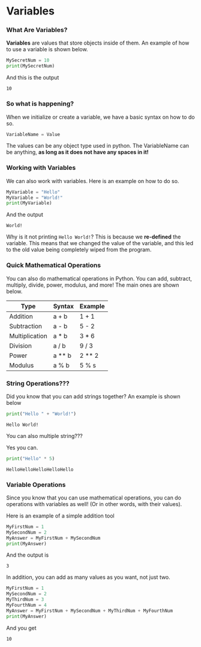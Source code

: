 # Variables

### What Are Variables?

**Variables** are values that store objects inside of them. An example of how to use a variable is shown below.

```python
MySecretNum = 10
print(MySecretNum)
```

And this is the output

```
10
```

### So what is happening?

When we initialize or create a variable, we have a basic syntax on how to do so.

```python
VariableName = Value
```

The values can be any object type used in python. The VariableName can be anything, **as long as it does not have any spaces in it!**

### Working with Variables

We can also work with variables. Here is an example on how to do so.

```python
MyVariable = "Hello"
MyVariable = "World!"
print(MyVariable)
```
And the output
```
World!
```

Why is it not printing ```Hello World!```? This is because we **re-defined** the variable. This means that we changed the value of the variable, and this led to the old value being completely wiped from the program.

### Quick Mathematical Operations

You can also do mathematical operations in Python. You can add, subtract, multiply, divide, power, modulus, and more! The main ones are shown below.

| Type | Syntax | Example |
| ---- | ------ | ------- |
| Addition | a + b | 1 + 1 |
| Subtraction | a - b | 5 - 2 |
| Multiplication | a * b | 3 * 6 |
| Division | a / b | 9 / 3 |
| Power | a ** b | 2 ** 2 |
| Modulus | a % b | 5 % s |

### String Operations???

Did you know that you can add strings together? An example is shown below

```python
print("Hello " + "World!")
```
```
Hello World!
```

You can also multiple string???

Yes you can.

```python
print("Hello" * 5)
```
```
HelloHelloHelloHelloHello
```

### Variable Operations

Since you know that you can use mathematical operations, you can do operations with variables as well! (Or in other words, with their values).

Here is an example of a simple addition tool

```python
MyFirstNum = 1
MySecondNum = 2
MyAnswer = MyFirstNum + MySecondNum
print(MyAnswer)
```

And the output is 

```
3
```

In addition, you can add as many values as you want, not just two.

```python
MyFirstNum = 1
MySecondNum = 2
MyThirdNum = 3
MyFourthNum = 4
MyAnswer = MyFirstNum + MySecondNum + MyThirdNum + MyFourthNum
print(MyAnswer)
```
And you get
```
10
```
